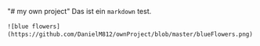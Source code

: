 "# my own project" 
Das ist ein `markdown` test.

	![blue flowers](https://github.com/DanielM812/ownProject/blob/master/blueFlowers.png)
